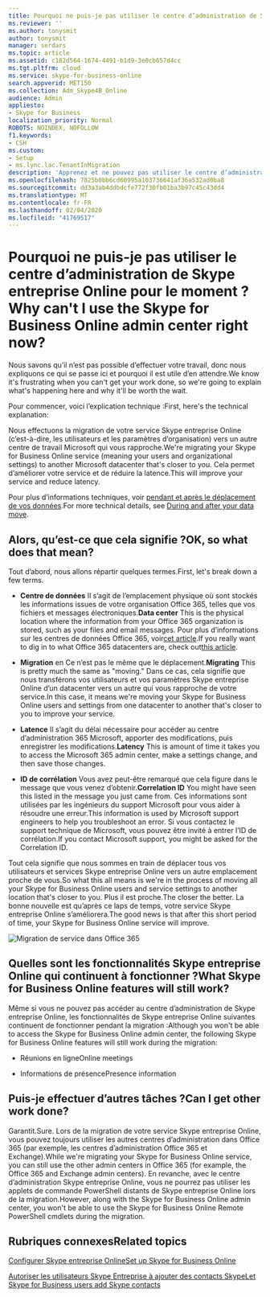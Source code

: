 ```yaml
---
title: Pourquoi ne puis-je pas utiliser le centre d’administration de Skype entreprise Online pour le moment ?
ms.reviewer: ''
ms.author: tonysmit
author: tonysmit
manager: serdars
ms.topic: article
ms.assetid: c182d564-1674-4491-b1d9-3e0cb657d4cc
ms.tgt.pltfrm: cloud
ms.service: skype-for-business-online
search.appverid: MET150
ms.collection: Adm_Skype4B_Online
audience: Admin
appliesto:
- Skype for Business
localization_priority: Normal
ROBOTS: NOINDEX, NOFOLLOW
f1.keywords:
- CSH
ms.custom:
- Setup
- ms.lync.lac.TenantInMigration
description: 'Apprenez et ne pouvez pas utiliser le centre d’administration Skype entreprise, ainsi que d’autres fonctionnalités lorsque votre service est migré vers un autre centre de données Microsoft. '
ms.openlocfilehash: 7825b0bb6cd60995a103736641af36a532ad0ba8
ms.sourcegitcommit: dd3a3ab4ddbdcfe772f30fb01ba3b97c45c43dd4
ms.translationtype: MT
ms.contentlocale: fr-FR
ms.lasthandoff: 02/04/2020
ms.locfileid: "41769517"
---
```

# <a name="why-cant-i-use-the-skype-for-business-online-admin-center-right-now"></a><span data-ttu-id="a87f1-103">Pourquoi ne puis-je pas utiliser le centre d’administration de Skype entreprise Online pour le moment ?</span><span class="sxs-lookup"><span data-stu-id="a87f1-103">Why can't I use the Skype for Business Online admin center right now?</span></span>

<span data-ttu-id="a87f1-104">Nous savons qu’il n’est pas possible d’effectuer votre travail, donc nous expliquons ce qui se passe ici et pourquoi il est utile d’en attendre.</span><span class="sxs-lookup"><span data-stu-id="a87f1-104">We know it's frustrating when you can't get your work done, so we're going to explain what's happening here and why it'll be worth the wait.</span></span> 
  
<span data-ttu-id="a87f1-105">Pour commencer, voici l’explication technique :</span><span class="sxs-lookup"><span data-stu-id="a87f1-105">First, here's the technical explanation:</span></span>
  
<span data-ttu-id="a87f1-106">Nous effectuons la migration de votre service Skype entreprise Online (c’est-à-dire, les utilisateurs et les paramètres d’organisation) vers un autre centre de travail Microsoft qui vous rapproche.</span><span class="sxs-lookup"><span data-stu-id="a87f1-106">We're migrating your Skype for Business Online service (meaning your users and organizational settings) to another Microsoft datacenter that's closer to you.</span></span> <span data-ttu-id="a87f1-107">Cela permet d’améliorer votre service et de réduire la latence.</span><span class="sxs-lookup"><span data-stu-id="a87f1-107">This will improve your service and reduce latency.</span></span> 
  
<span data-ttu-id="a87f1-108">Pour plus d’informations techniques, voir [pendant et après le déplacement de vos données]( https://go.microsoft.com/fwlink/?LinkId=526418).</span><span class="sxs-lookup"><span data-stu-id="a87f1-108">For more technical details, see [During and after your data move]( https://go.microsoft.com/fwlink/?LinkId=526418).</span></span>
  
## <a name="ok-so-what-does-that-mean"></a><span data-ttu-id="a87f1-109">Alors, qu’est-ce que cela signifie ?</span><span class="sxs-lookup"><span data-stu-id="a87f1-109">OK, so what does that mean?</span></span>

<span data-ttu-id="a87f1-110">Tout d’abord, nous allons répartir quelques termes.</span><span class="sxs-lookup"><span data-stu-id="a87f1-110">First, let's break down a few terms.</span></span>
  
- <span data-ttu-id="a87f1-111">**Centre de données** Il s’agit de l’emplacement physique où sont stockés les informations issues de votre organisation Office 365, telles que vos fichiers et messages électroniques.</span><span class="sxs-lookup"><span data-stu-id="a87f1-111">**Data center** This is the physical location where the information from your Office 365 organization is stored, such as your files and email messages.</span></span> <span data-ttu-id="a87f1-112">Pour plus d’informations sur les centres de données Office 365, voir[cet article](https://www.microsoft.com/online/legal/v2/?docid=25).</span><span class="sxs-lookup"><span data-stu-id="a87f1-112">If you really want to dig in to what Office 365 datacenters are, check out[this article](https://www.microsoft.com/online/legal/v2/?docid=25).</span></span>
    
- <span data-ttu-id="a87f1-113">**Migration** en Ce n’est pas le même que le déplacement.</span><span class="sxs-lookup"><span data-stu-id="a87f1-113">**Migrating** This is pretty much the same as "moving."</span></span> <span data-ttu-id="a87f1-114">Dans ce cas, cela signifie que nous transférons vos utilisateurs et vos paramètres Skype entreprise Online d’un datacenter vers un autre qui vous rapproche de votre service.</span><span class="sxs-lookup"><span data-stu-id="a87f1-114">In this case, it means we're moving your Skype for Business Online users and settings from one datacenter to another that's closer to you to improve your service.</span></span>
    
- <span data-ttu-id="a87f1-115">**Latence** Il s’agit du délai nécessaire pour accéder au centre d’administration 365 Microsoft, apporter des modifications, puis enregistrer les modifications.</span><span class="sxs-lookup"><span data-stu-id="a87f1-115">**Latency** This is amount of time it takes you to access the Microsoft 365 admin center, make a settings change, and then save those changes.</span></span>
    
- <span data-ttu-id="a87f1-116">**ID de corrélation** Vous avez peut-être remarqué que cela figure dans le message que vous venez d’obtenir.</span><span class="sxs-lookup"><span data-stu-id="a87f1-116">**Correlation ID** You might have seen this listed in the message you just came from.</span></span> <span data-ttu-id="a87f1-117">Ces informations sont utilisées par les ingénieurs du support Microsoft pour vous aider à résoudre une erreur.</span><span class="sxs-lookup"><span data-stu-id="a87f1-117">This information is used by Microsoft support engineers to help you troubleshoot an error.</span></span> <span data-ttu-id="a87f1-118">Si vous contactez le support technique de Microsoft, vous pouvez être invité à entrer l’ID de corrélation.</span><span class="sxs-lookup"><span data-stu-id="a87f1-118">If you contact Microsoft support, you might be asked for the Correlation ID.</span></span>
    
<span data-ttu-id="a87f1-119">Tout cela signifie que nous sommes en train de déplacer tous vos utilisateurs et services Skype entreprise Online vers un autre emplacement proche de vous.</span><span class="sxs-lookup"><span data-stu-id="a87f1-119">So what this all means is we're in the process of moving all your Skype for Business Online users and service settings to another location that's closer to you.</span></span> <span data-ttu-id="a87f1-120">Plus il est proche.</span><span class="sxs-lookup"><span data-stu-id="a87f1-120">The closer the better.</span></span> <span data-ttu-id="a87f1-121">La bonne nouvelle est qu’après ce laps de temps, votre service Skype entreprise Online s’améliorera.</span><span class="sxs-lookup"><span data-stu-id="a87f1-121">The good news is that after this short period of time, your Skype for Business Online service will improve.</span></span>
  
![Migration de service dans Office 365](../images/77502071-36fe-4833-a5ff-3b9ca7676542.png)
  
## <a name="what-skype-for-business-online-features-will-still-work"></a><span data-ttu-id="a87f1-123">Quelles sont les fonctionnalités Skype entreprise Online qui continuent à fonctionner ?</span><span class="sxs-lookup"><span data-stu-id="a87f1-123">What Skype for Business Online features will still work?</span></span>

<span data-ttu-id="a87f1-124">Même si vous ne pouvez pas accéder au centre d’administration de Skype entreprise Online, les fonctionnalités de Skype entreprise Online suivantes continuent de fonctionner pendant la migration :</span><span class="sxs-lookup"><span data-stu-id="a87f1-124">Although you won't be able to access the Skype for Business Online admin center, the following Skype for Business Online features will still work during the migration:</span></span>
  
- <span data-ttu-id="a87f1-125">Réunions en ligne</span><span class="sxs-lookup"><span data-stu-id="a87f1-125">Online meetings</span></span>
    
- <span data-ttu-id="a87f1-126">Informations de présence</span><span class="sxs-lookup"><span data-stu-id="a87f1-126">Presence information</span></span>
    
## <a name="can-i-get-other-work-done"></a><span data-ttu-id="a87f1-127">Puis-je effectuer d’autres tâches ?</span><span class="sxs-lookup"><span data-stu-id="a87f1-127">Can I get other work done?</span></span>

<span data-ttu-id="a87f1-128">Garantit.</span><span class="sxs-lookup"><span data-stu-id="a87f1-128">Sure.</span></span> <span data-ttu-id="a87f1-129">Lors de la migration de votre service Skype entreprise Online, vous pouvez toujours utiliser les autres centres d’administration dans Office 365 (par exemple, les centres d’administration Office 365 et Exchange).</span><span class="sxs-lookup"><span data-stu-id="a87f1-129">While we're migrating your Skype for Business Online service, you can still use the other admin centers in Office 365 (for example, the Office 365 and Exchange admin centers).</span></span> <span data-ttu-id="a87f1-130">En revanche, avec le centre d’administration Skype entreprise Online, vous ne pourrez pas utiliser les applets de commande PowerShell distants de Skype entreprise Online lors de la migration.</span><span class="sxs-lookup"><span data-stu-id="a87f1-130">However, along with the Skype for Business Online admin center, you won't be able to use the Skype for Business Online Remote PowerShell cmdlets during the migration.</span></span> 
  
## <a name="related-topics"></a><span data-ttu-id="a87f1-131">Rubriques connexes</span><span class="sxs-lookup"><span data-stu-id="a87f1-131">Related topics</span></span>
[<span data-ttu-id="a87f1-132">Configurer Skype entreprise Online</span><span class="sxs-lookup"><span data-stu-id="a87f1-132">Set up Skype for Business Online</span></span>](set-up-skype-for-business-online.md)

[<span data-ttu-id="a87f1-133">Autoriser les utilisateurs Skype Entreprise à ajouter des contacts Skype</span><span class="sxs-lookup"><span data-stu-id="a87f1-133">Let Skype for Business users add Skype contacts</span></span>](let-skype-for-business-users-add-skype-contacts.md)

  
 
